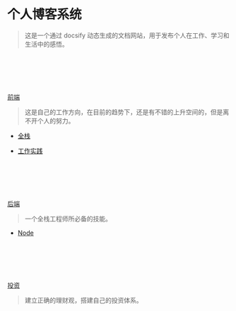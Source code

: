 # 个人博客系统
> 这是一个通过 docsify 动态生成的文档网站，用于发布个人在工作、学习和生活中的感悟。

<div style='margin-top: 100px'></div>

[前端](fore/)
> 这是自己的工作方向，在目前的趋势下，还是有不错的上升空间的，但是离不开个人的努力。

  * [全栈](fore/full_stack/)  

  * [工作实践](fore/work/)

<div style='margin-top: 100px'></div>

[后端](back/)
> 一个全栈工程师所必备的技能。

  * [Node](back/node/)

<div style='margin-top: 100px'></div>

[投资](investment/)
> 建立正确的理财观，搭建自己的投资体系。


